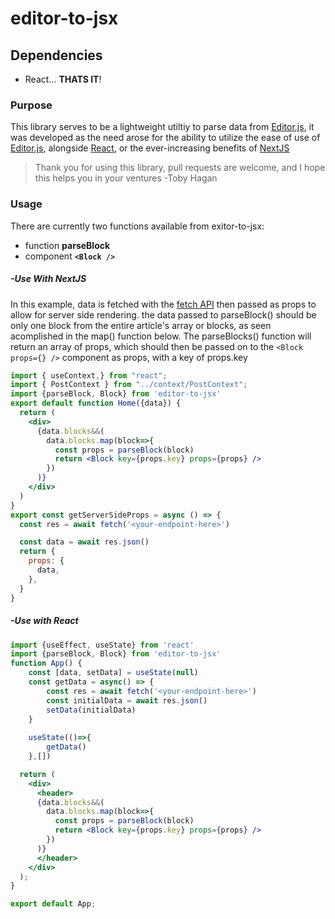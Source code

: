 # editor-to-jsx

## Dependencies
- React... __THATS IT__!
 
### Purpose 
This library serves to be a lightweight utiltiy to parse data from [Editor.js](https://github.com/codex-team/editor.js), it was developed as the need arose for the ability to utilize the ease of use of [Editor.js](https://github.com/codex-team/editor.js), alongside [React](https://github.com/facebook/react), or the ever-increasing benefits of [NextJS](https://github.com/vercel/next.js)
> Thank you for using this library, pull requests are welcome, and I hope this helps you in your ventures
>-Toby Hagan 

### Usage
There are currently two functions available from exitor-to-jsx:

- function __parseBlock__
- component __`<Block />`__
##### -Use With NextJS
 
 In this example, data is fetched with the [fetch API](https://) then passed as props to allow for server side rendering. the data passed to parseBlock() should be only one block from the entire article's array or blocks, as seen acomplished in the map() function below. The parseBlocks() function will return an array of props, which should then be passed on to the `<Block props={} />` component as props, with a key of props.key
```jsx
import { useContext,} from "react";
import { PostContext } from "../context/PostContext";
import {parseBlock, Block} from 'editor-to-jsx'
export default function Home({data}) {
  return (
    <div>
      {data.blocks&&(
        data.blocks.map(block=>{
          const props = parseBlock(block)
          return <Block key={props.key} props={props} />
        })
      )}
    </div>
  )
}
export const getServerSideProps = async () => {
  const res = await fetch('<your-endpoint-here>')

  const data = await res.json()
  return {
    props: {
      data,
    },
  }
}

```
##### -Use with React

```jsx
import {useEffect, useState} from 'react'
import {parseBlock, Block} from 'editor-to-jsx'
function App() {
    const [data, setData] = useState(null)
    const getData = async() => {
        const res = await fetch('<your-endpoint-here>')
        const initialData = await res.json()
        setData(initialData)
    }
    
    useState(()=>{
        getData()
    },[])

  return (
    <div>
      <header>
      {data.blocks&&(
        data.blocks.map(block=>{
          const props = parseBlock(block)
          return <Block key={props.key} props={props} />
        })
      )}
      </header>
    </div>
  );
}

export default App;

```